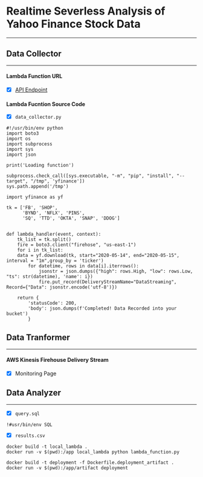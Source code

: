 # Realtime Severless Analysis of Yahoo Finance Stock Data
*****************

## Data Collector
********************

#### Lambda Function URL 
- [x] [API Endpoint](www.google.com)



#### Lambda Fucntion Source Code 
- [x] `data_collector.py`


```
#!/usr/bin/env python 
import boto3
import os
import subprocess
import sys
import json

print('Loading function')

subprocess.check_call([sys.executable, "-m", "pip", "install", "--target", "/tmp", 'yfinance'])
sys.path.append('/tmp')

import yfinance as yf

tk = ['FB', 'SHOP',
      'BYND', 'NFLX', 'PINS',
      'SQ', 'TTD', 'OKTA', 'SNAP', 'DDOG']


def lambda_handler(event, context):   
    tk_list = tk.split()
    fire = boto3.client("firehose", "us-east-1")    
    for i in tk_list:
	data = yf.download(tk, start="2020-05-14", end="2020-05-15", interval = "1m",group_by = 'ticker')
        for datetime, rows in data[i].iterrows():
            jsonstr = json.dumps({"high": rows.High, "low": rows.Low, "ts": str(datetime), 'name': i})
            fire.put_record(DeliveryStreamName="DataStreaming", Record={"Data": jsonstr.encode('utf-8')})

    return {
        'statusCode': 200,
        'body': json.dumps(f'Completed! Data Recorded into your bucket')
        }

```


## Data Tranformer
********************
#### AWS Kinesis Firehouse Delivery Stream 
- [x] Monitoring Page  




## Data Analyzer
********************
- [x] `query.sql`

```
!#usr/bin/env SQL

```

- [x] `results.csv`




```
docker build -t local_lambda .
docker run -v $(pwd):/app local_lambda python lambda_function.py

docker build -t deployment -f Dockerfile.deployment_artifact .
docker run -v $(pwd):/app/artifact deployment
```
